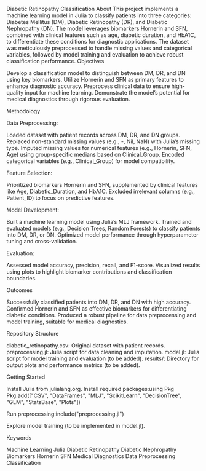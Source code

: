 Diabetic Retinopathy Classification
About
This project implements a machine learning model in Julia to classify patients into three categories: Diabetes Mellitus (DM), Diabetic Retinopathy (DR), and Diabetic Nephropathy (DN). The model leverages biomarkers Hornerin and SFN, combined with clinical features such as age, diabetic duration, and HbA1C, to differentiate these conditions for diagnostic applications. The dataset was meticulously preprocessed to handle missing values and categorical variables, followed by model training and evaluation to achieve robust classification performance.
Objectives

Develop a classification model to distinguish between DM, DR, and DN using key biomarkers.
Utilize Hornerin and SFN as primary features to enhance diagnostic accuracy.
Preprocess clinical data to ensure high-quality input for machine learning.
Demonstrate the model’s potential for medical diagnostics through rigorous evaluation.

Methodology

Data Preprocessing:

Loaded dataset with patient records across DM, DR, and DN groups.
Replaced non-standard missing values (e.g., -, Nil, NaN) with Julia’s missing type.
Imputed missing values for numerical features (e.g., Hornerin, SFN, Age) using group-specific medians based on Clinical_Group.
Encoded categorical variables (e.g., Clinical_Group) for model compatibility.


Feature Selection:

Prioritized biomarkers Hornerin and SFN, supplemented by clinical features like Age, Diabetic_Duration, and HbA1C.
Excluded irrelevant columns (e.g., Patient_ID) to focus on predictive features.


Model Development:

Built a machine learning model using Julia’s MLJ framework.
Trained and evaluated models (e.g., Decision Trees, Random Forests) to classify patients into DM, DR, or DN.
Optimized model performance through hyperparameter tuning and cross-validation.


Evaluation:

Assessed model accuracy, precision, recall, and F1-score.
Visualized results using plots to highlight biomarker contributions and classification boundaries.



Outcomes

Successfully classified patients into DM, DR, and DN with high accuracy.
Confirmed Hornerin and SFN as effective biomarkers for differentiating diabetic conditions.
Produced a robust pipeline for data preprocessing and model training, suitable for medical diagnostics.

Repository Structure

diabetic_retinopathy.csv: Original dataset with patient records.
preprocessing.jl: Julia script for data cleaning and imputation.
model.jl: Julia script for model training and evaluation (to be added).
results/: Directory for output plots and performance metrics (to be added).

Getting Started

Install Julia from julialang.org.
Install required packages:using Pkg
Pkg.add(["CSV", "DataFrames", "MLJ", "ScikitLearn", "DecisionTree", "GLM", "StatsBase", "Plots"])


Run preprocessing:include("preprocessing.jl")


Explore model training (to be implemented in model.jl).

Keywords

Machine Learning
Julia
Diabetic Retinopathy
Diabetic Nephropathy
Biomarkers
Hornerin
SFN
Medical Diagnostics
Data Preprocessing
Classification

